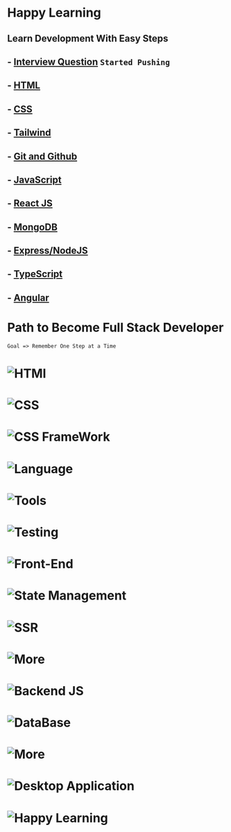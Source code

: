 # Happy Learning

## Learn Development With Easy Steps

## - [Interview Question](./00%20Interview%20Questions/Readme.md) `Started Pushing`

## - [HTML](./01%20HTML/Readme.md)

## - [CSS](./02%20CSS/Readme.md)

## - [Tailwind](./03%20Tailwind/Readme.md)

## - [Git and Github](./04%20Git%20and%20Github/Readme.md)

## - [JavaScript](./05%20JavaScript/Readme.md)

## - [React JS](./06%20React/Readme.md)

## - [MongoDB](./07%20MongoDB/Readme.md)

## - [Express/NodeJS](./08%20Express%3ANodeJS/Readme.md)

## - [TypeScript](./09%20TypeScript/Readme.md)

## - [Angular](./10%20Angular/Readme.md)

# Path to Become Full Stack Developer

    Goal => Remember One Step at a Time

# ![HTMl](https://res.cloudinary.com/dsxhvl3q8/image/upload/v1670584566/HappyLearning/GuidedPath/Stage_1_zv41yb.png)

# ![CSS](https://res.cloudinary.com/dsxhvl3q8/image/upload/v1670584855/HappyLearning/GuidedPath/Stage2_drxmkp.png)

# ![CSS FrameWork](https://res.cloudinary.com/dsxhvl3q8/image/upload/v1670585154/HappyLearning/GuidedPath/Stage_3_bmsmvs.png)

# ![Language](https://res.cloudinary.com/dsxhvl3q8/image/upload/v1670585286/HappyLearning/GuidedPath/Stage_4_vzm5zo.png)

# ![Tools](https://res.cloudinary.com/dsxhvl3q8/image/upload/v1670585482/HappyLearning/GuidedPath/Stage_5_aisiwg.png)

# ![Testing](https://res.cloudinary.com/dsxhvl3q8/image/upload/v1670585629/HappyLearning/GuidedPath/Stage_6_ells8p.png)

# ![Front-End](https://res.cloudinary.com/dsxhvl3q8/image/upload/v1670585758/HappyLearning/GuidedPath/Stage_7_w1oyrk.png)

# ![State Management](https://res.cloudinary.com/dsxhvl3q8/image/upload/v1670585852/HappyLearning/GuidedPath/Stage_8_vvc3s7.png)

# ![SSR](https://res.cloudinary.com/dsxhvl3q8/image/upload/v1670585971/HappyLearning/GuidedPath/Stage_9_hcrdao.png)

# ![More](https://res.cloudinary.com/dsxhvl3q8/image/upload/v1670586075/HappyLearning/GuidedPath/Stage_10_obd8yf.png)

# ![Backend JS](https://res.cloudinary.com/dsxhvl3q8/image/upload/v1670586180/HappyLearning/GuidedPath/Stage_11_kursxk.png)

# ![DataBase](https://res.cloudinary.com/dsxhvl3q8/image/upload/v1670586265/HappyLearning/GuidedPath/Stage_12_f0cm4a.png)

# ![More](https://res.cloudinary.com/dsxhvl3q8/image/upload/v1670586345/HappyLearning/GuidedPath/Stage_13_ffqm7r.png)

# ![Desktop Application](https://res.cloudinary.com/dsxhvl3q8/image/upload/v1670586627/HappyLearning/GuidedPath/Stage_15_qottew.png)

# ![Happy Learning](https://res.cloudinary.com/dsxhvl3q8/image/upload/v1670586777/HappyLearning/GuidedPath/Stage_16_ciixs3.png)
